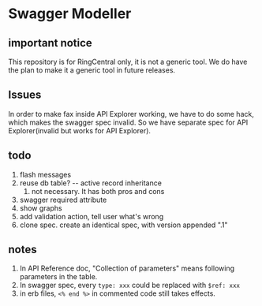 # Swagger Modeller


## important notice

This repository is for RingCentral only, it is not a generic tool. We do have the plan to make it a generic tool in future releases.


## Issues

In order to make fax inside API Explorer working, we have to do some hack, which makes the swagger spec invalid. So we have separate spec for API Explorer(invalid but works for API Explorer).


## todo

1. flash messages
1. reuse db table? -- active record inheritance
    1. not necessary. It has both pros and cons
1. swagger required attribute
1. show graphs
1. add validation action, tell user what's wrong
1. clone spec. create an identical spec, with version appended ".1"


## notes

1. In API Reference doc, "Collection of parameters" means following parameters in the table.
1. In swagger spec, every `type: xxx` could be replaced with `$ref: xxx`
1. in erb files, `<% end %>` in commented code still takes effects.
